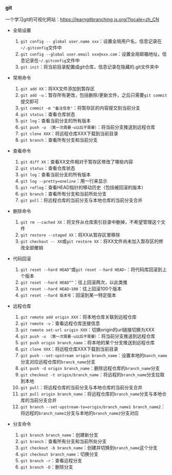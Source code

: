 ### git

一个学习git的可视化网站：https://learngitbranching.js.org/?locale=zh_CN



- 全局设置
  1. `git config -- global user.name xxx`：设置全局用户名，信息记录在`~/.gitconfig`文件中
  2. `git config --global user.email xxx@xxx.com`：设置全局邮箱地址，信息记录在`~/.gitconfig`文件中
  3. `git init`：将当前目录配置成git仓库，信息记录在隐藏的.git文件夹中
- 常用命令
  1. `git add XX`：将XX文件添加到暂存区
  1. `git add -u`：暂存所有更改，包括删除/更新文件，之后只需要`git commit`提交即可
  2. `git commit -m "备注信息"`：将暂存区的内容提交到当前分支
  3. `git status`：查看仓库状态
  4. `git log`：查看当前分支的所有版本
  5. `git push -u （第一次需要-u以后不需要）`：将当前分支推送到远程仓库
  6. `git clone XXX`：将远程仓库XXX下载到当前目录
  7. `git branch`：查看所有分支和当前分支
- 查看命令
  1. `git diff XX`：查看XX文件相对于暂存区修改了哪些内容
  2. `git status`：查看仓库状态
  3. `git log`：查看当前分支的所有版本
  4. `git log --pretty=oneline`：用一行来显示
  5. `git reflog`：查看HEAD指针的移动历史（包括被回滚的版本）
  6. `git branch`：查看所有分支和当前所处分支
  7. `git pull`：将远程仓库的当前分支与本地仓库的当前分支合并
- 删除命令
  1. `git rm --cached XX`：将文件从仓库索引目录中删掉，不希望管理这个文件
  2. `git restore --staged XX`：将XX从暂存区里移除
  3. `git checkout -- XX`或`git restore XX`：将XX文件尚未加入暂存区的修改全部撤销
- 代码回滚
  1. `git reset --hard HEAD^`或`git reset --hard HEAD~`：将代码库回滚到上个版本
  2. `git reset --hard HEAD^^`：往上回滚两次，以此类推
  3. `git reset --hard HEAD~100`：往上回滚100个版本
  4. `git reset --hard 版本号`：回滚到某一特定版本

- 远程仓库
  1. `git remote add origin XXX`：将本地仓库关联到远程仓库
  1. `git remote -v`：查看远程仓库连接信息
  1. `git remote set-url origin XXX`：切换origin的url链接切换为XXX
  2. `git push -u （第一次需要-u以后不需要）`：将当前分支推送到远程仓库
  3. `git push origin branch_name`：将本地的某个分支推送到远程仓库
  4. `git clone XXX`：将远程仓库XXX下载到当前目录
  5. `git push --set-upstream origin branch_name`：设置本地的`banch_name`分支对应远程仓库的`branck_name`分支
  6. `git push -d origin branch_name`：删除远程仓库的`branch_name`分支
  7. `git checkout -t origin/branch_name`：将远程的`branch_name`分支拉取到本地
  8. `git pull`：将远程仓库的当前分支与本地仓库的当前分支合并
  9. `git pull origin branch_name`：将远程仓库的`branch_name`分支与本地仓库的当前分支合并
  10. `git branch --set-upstream-to=origin/branch_name1 branch_name2`：将远程的`branch_name1`分支与本地的`branch_name2`分支对应
- 分支命令
  1. `git branch branch_name`：创建新分支	 
  2. `git branch`：查看所有分支和当前所处分支
  3. `git checkout -b branch_name`：创建并切换到`branch_name`这个分支
  4. `git checkout branch_name`：切换分支
  4. `git branch -r`：查看远程分支
  4. `git branch -D`：删除分支

